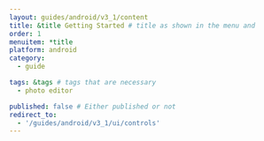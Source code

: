 ```yaml
---
layout: guides/android/v3_1/content
title: &title Getting Started # title as shown in the menu and 
order: 1
menuitem: *title
platform: android
category: 
  - guide

tags: &tags # tags that are necessary
  - photo editor 

published: false # Either published or not 
redirect_to:
  - '/guides/android/v3_1/ui/controls'
---
```

